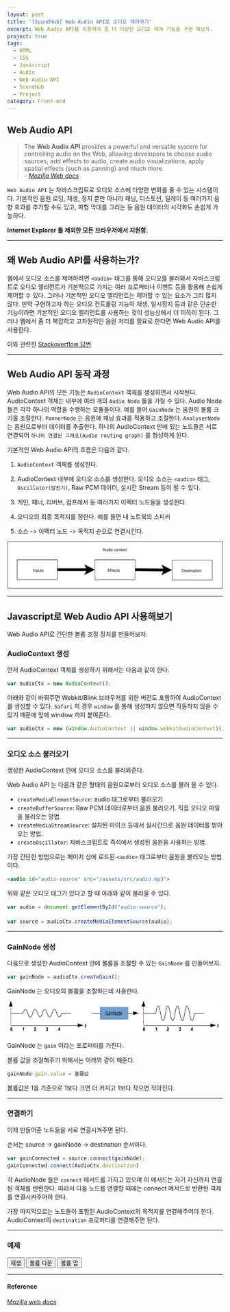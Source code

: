 ```yaml
---
layout: post
title: '[SoundHub] Web Audio API로 오디오 제어하기'
excerpt: Web Audio API를 이용하여 좀 더 다양한 오디오 제어 기능을 구현 해보자.
project: true
tags:
  - HTML
  - CSS
  - Javascript
  - Audio
  - Web Audio API
  - SoundHub
  - Project
category: Front-end
---
```


## Web Audio API

> The **Web Audio API** provides a powerful and versatile system for controlling audio on the Web, allowing developers to choose audio sources, add effects to audio, create audio visualizations, apply spatial effects (such as panning) and much more.  
> \- *[Mozilla Web docs](https://developer.mozilla.org/en-US/docs/Web/API/Web_Audio_API)*

`Web Audio API` 는 자바스크립트로 오디오 소스에 다양한 변화를 줄 수 있는 시스템이다. 기본적인 음원 로딩, 재생, 정지 뿐만 아니라 패닝, 디스토션, 딜레이 등 여러가지 음향 효과를 추가할 수도 있고, 파형 막대를 그리는 등 음원 데이터의 시각화도 손쉽게 가능하다.  

**Internet Explorer 를 제외한 모든 브라우저에서 지원함.**

- - -

## 왜 Web Audio API를 사용하는가?

웹에서 오디오 소스를 제어하려면 `<audio>` 태그를 통해 오디오를 불러와서 자바스크립트로 오디오 엘리먼트가 기본적으로 가지는 여러 프로퍼티나 이벤트 등을 활용해 손쉽게 제어할 수 있다. 그러나 기본적인 오디오 엘리먼트는 제어할 수 있는 요소가 그리 많지 않다. 만약 구현하고자 하는 오디오 컨트롤링 기능이 재생, 일시정지 등과 같은 단순한 기능이라면 기본적인 오디오 엘리먼트를 사용하는 것이 성능상에서 더 이득이 된다. 그러나 웹에서 좀 더 복잡하고 고차원적인 음원 처리를 필요로 한다면 Web Audio API를 사용한다.

이와 관련한 [Stackoverflow 답변](https://stackoverflow.com/questions/13121250/whats-the-difference-between-web-audio-and-html5-audio-anyway)

- - -

## Web Audio API 동작 과정

Web Audio API의 모든 기능은 `AudioContext` 객체를 생성하면서 시작된다. AudioContext 객체는 내부에 여러 개의 `Audio Node` 들을 가질 수 있다. Audio Node 들은 각각 하나의 역할을 수행하는 모듈들이다. 예를 들어 `GainNode` 는 음원의 볼륨 크기를 조절한다. `PannerNode` 는 음원에 패닝 효과를 적용하고 조절한다. `AnalyserNode` 는 음원으로부터 데이터를 추출한다. 하나의 AudioContext 안에 있는 노드들은 서로 연결되어 `하나의 연결된 그래프(Audio routing graph)` 를 형성하게 된다.  

기본적인 Web Audio API의 흐름은 다음과 같다.

1. `AudioContext` 객체를 생성한다.

2. AudioContext 내부에 오디오 소스를 생성한다. 오디오 소스는 `<audio>` 태그, `Oscillator(발진기)`, Raw PCM 데이터, 실시간 Stream 등이 될 수 있다.

3. 게인, 패너, 리버브, 컴프레서 등 여러가지 이펙터 노드들을 생성한다. 

4. 오디오의 최종 목적지를 정한다. 예를 들면 내 노트북의 스피커

5. 소스 -> 이펙터 노드 -> 목적지 순으로 연결시킨다.

<img src="/img/front/Web_Audio_API/webaudioAPI_en.svg">

- - -

## Javascript로 Web Audio API 사용해보기

Web Audio API로 간단한 볼륨 조절 장치를 만들어보자.

### AudioContext 생성

먼저 AudioContext 객체를 생성하기 위해서는 다음과 같이 한다.

```js
var audioCtx = new AudioContext();
```

아래와 같이 바꿔주면 Webkit/Blink 브라우저를 위한 버전도 포함하여 AudioContext를 생성할 수 있다.
`Safari` 의 경우 `window` 를 통해 생성하지 않으면 작동하지 않을 수 있기 때문에 앞에 window 까지 붙여준다.

```js
var audioCtx = new (window.AudioContext || window.webkitAudioContext)();
```

- - -

### 오디오 소스 불러오기

생성한 AudioContext 안에 오디오 소스를 불러와준다.  

Web Audio API 는 다음과 같은 형태의 음원으로부터 오디오 소스를 불러 올 수 있다.  

- `createMediaElementSource`: audio 태그로부터 불러오기
- `createBufferSource`: Raw PCM 데이터로부터 음원 불러오기. 직접 오디오 파일을 불러오는 방법.
- `createMediaStreamSource`: 설치된 마이크 등에서 실시간으로 음원 데이터를 받아오는 방법.
- `createOscillator`: 자바스크립트로 즉석에서 생성된 음원을 사용하는 방법. 

가장 간단한 방법으로는 페이지 상에 로드된 `<audio>` 태그로부터 음원을 불러오는 방법이다.  

```html
<audio id="audio-source" src="/assets/src/audio.mp3">
```

위와 같은 오디오 태그가 있다고 할 때 아래와 같이 불러올 수 있다.

```js
var audio = document.getElementById("audio-source");

var source = audioCtx.createMediaElementSource(audio);
``` 

- - -

### GainNode 생성

다음으로 생성한 AudioContext 안에 볼륨을 조절할 수 있는 `GainNode` 를 만들어보자.  

```js
var gainNode = audioCtx.createGain();
```

GainNode 는 오디오의 볼륨을 조절하는데 사용한다. 

<img src="/img/front/Web_Audio_API/WebAudioGainNode.png">

GainNode 는 `gain` 이라는 프로퍼티를 가진다.  

볼륨 값을 조절해주기 위해서는 아래와 같이 해준다.  

```js
gainNode.gain.value = 볼륨값
```

볼륨값은 1을 기준으로 1보다 크면 더 커지고 1보다 작으면 작아진다.

- - -

### 연결하기

이제 만들어준 노드들을 서로 연결시켜주면 된다.

순서는 source -> gainNode -> destination 순서이다.

```js
var gainConnected = source.connect(gainNode);
gainConnected.connect(AudioCtx.destination)
```

각 AudioNode 들은 `connect` 메서드를 가지고 있으며 이 메서드는 자기 자신까지 연결된 객체를 반환한다. 따라서 다음 노드를 연결할 때에는 connect 메서드로 반환된 객체를 연결시켜주어야 한다.

가장 마지막으로는 노드들이 포함된 AudioContext의 목적지를 연결해주어야 한다. AudioContext의 `destination` 프로퍼티를 연결해주면 된다.

- - -

### 예제
<button id="play" onclick="play()">재생</button>
<button id="up" onclick="volumeDown()">볼륨 다운</button>
<button id="down" onclick="volumeUp()">볼륨 업</button>

- - -

#### Reference

[Mozilla web docs](https://developer.mozilla.org/en-US/docs/Web/API/Web_Audio_API)

<audio id="audio-source" src="/assets/src/audio.mp3">

<script>
var audio = document.getElementById("audio-source");
var audioCtx = new (window.AudioContext || window.webkitAudioContext)();
var source = audioCtx.createMediaElementSource(audio);
var gainNode = audioCtx.createGain();

var gainConnected = source.connect(gainNode);
gainConnected.connect(audioCtx.destination);

function play() {
    if (audio.paused) {
        audio.play()
    }
    else {
        audio.pause()
    }
}

function volumeUp() {
    gainNode.gain.value += 0.2 
}

function volumeDown() {
    gainNode.gain.value -= 0.2 
}

</script>